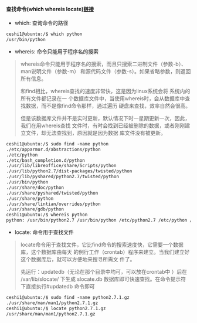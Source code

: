#### 查找命令(which whereis locate)[链接](https://www.jianshu.com/p/b413a7b91793)

* which: 查询命令的路径
```markdown
ceshi1@ubuntu:/$ which python
/usr/bin/python
```

* whereis: 命令只能用于程序名的搜索
> whereis命令只能用于程序名的搜索，而且只搜索二进制文件（参数-b）、man说明文件（参数-m）
> 和源代码文件（参数-s）。如果省略参数，则返回所有信息。
>
> 和find相比，whereis查找的速度非常快，这是因为linux系统会将 系统内的所有文件都记录在一
> 个数据库文件中，当使用whereis时，会从数据库中查找数据，而不是像find命令那样，通过遍历
> 硬盘来查找，效率自然会很高。
>
> 但是该数据库文件并不是实时更新，默认情况下时一星期更新一次，因此，我们在用whereis查找
> 文件时，有时会找到已经被删除的数据，或者刚刚建立文件，却无法查找到，原因就是因为数据
> 库文件没有被更新。

```markdown
ceshi1@ubuntu:/$ sudo find -name python
./etc/apparmor.d/abstractions/python
./etc/python
./etc/bash_completion.d/python
./usr/lib/libreoffice/share/Scripts/python
./usr/lib/python2.7/dist-packages/twisted/python
./usr/lib/pyshared/python2.7/twisted/python
./usr/bin/python
./usr/share/doc/python
./usr/share/pyshared/twisted/python
./usr/share/python
./usr/share/lintian/overrides/python
./usr/share/gdb/python
ceshi1@ubuntu:/$ whereis python
python: /usr/bin/python2.7 /usr/bin/python /etc/python2.7 /etc/python /usr/lib/python2.7 /usr/bin/X11/python2.7 /usr/bin/X11/python /usr/local/lib/python2.7 /usr/include/python2.7 /usr/share/python /usr/share/man/man1/python.1.gz
```

* locate: 命令用于查找文件

> locate命令用于查找文件，它比find命令的搜索速度快，它需要一个数据库，这个数据库由每天
> 的例行工作（crontab）程序来建立。当我们建立好这个数据库后，就可以方便地来搜寻所需文
> 件了。
>
> 先运行：updatedb（无论在那个目录中均可，可以放在crontab中 ）后在 /var/lib/slocate/ 
> 下生成 slocate.db 数据库即可快速查找。在命令提示符下直接执行#updatedb 命令即可

```markdown
ceshi1@ubuntu:/$ sudo find -name python2.7.1.gz
./usr/share/man/man1/python2.7.1.gz
ceshi1@ubuntu:/$ locate python2.7.1.gz
/usr/share/man/man1/python2.7.1.gz
```
